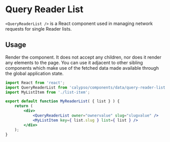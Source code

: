 # Query Reader List

`<QueryReaderList />` is a React component used in managing network requests for single Reader lists.

## Usage

Render the component. It does not accept any children, nor does it render any elements to the page. You can use it adjacent to other sibling components which make use of the fetched data made available through the global application state.

```jsx
import React from 'react';
import QueryReaderList from 'calypso/components/data/query-reader-list';
import MyListItem from './list-item';

export default function MyReaderList( { list } ) {
	return (
		<div>
			<QueryReaderList owner="ownervalue" slug="slugvalue" />
			<MyListItem key={ list.slug } list={ list } />
		</div>
	);
}
```
